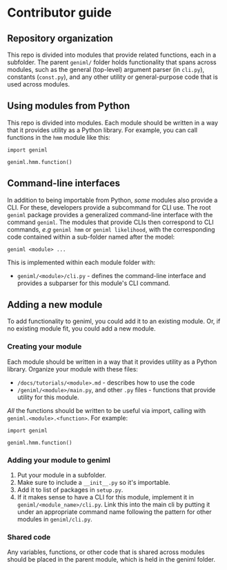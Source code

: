 # Contributor guide

## Repository organization

This repo is divided into modules that provide related functions, each in a subfolder. The parent `geniml/` folder holds functionality that spans across modules, such as the general (top-level) argument parser (in `cli.py`), constants (`const.py`), and any other utility or general-purpose code that is used across modules.

## Using modules from Python

This repo is divided into modules. Each module should be written in a way that it provides utility as a Python library. For example, you can call functions in the `hmm` module like this:

```
import geniml

geniml.hmm.function()
```

## Command-line interfaces

In addition to being importable from Python, *some* modules also provide a CLI. For these, developers provide a subcommand for CLI use. The root `geniml` package provides a generalized command-line interface with the command `geniml`. The modules that provide CLIs then correspond to CLI commands, *e.g* `geniml hmm` or `geniml likelihood`, with the corresponding code contained within a sub-folder named after the model:

```
geniml <module> ...
```

This is implemented within each module folder with:

- `geniml/<module>/cli.py` - defines the command-line interface and provides a subparser for this module's CLI command.


## Adding a new module

To add functionality to geniml, you could add it to an existing module. Or, if no existing module fit, you could add a new module.

### Creating your module

Each module should be written in a way that it provides utility as a Python library. Organize your module with these files:

- `/docs/tutorials/<module>.md` - describes how to use the code
- `/geniml/<module>/main.py`, and other `.py` files - functions that provide utility for this module.

*All* the functions should be written to be useful via import, calling with `geniml.<module>.<function>`. For example:

```
import geniml

geniml.hmm.function()
```

### Adding your module to geniml

1. Put your module in a subfolder.
2. Make sure to include a `__init__.py` so it's importable.
3. Add it to list of packages in `setup.py`.
4. If it makes sense to have a CLI for this module, implement it in `geniml/<module_name>/cli.py`. Link this into the main cli by putting it under an appropriate command name following the pattern for other modules in `geniml/cli.py`.


### Shared code

Any variables, functions, or other code that is shared across modules should be placed in the parent module, which is held in the geniml folder.


